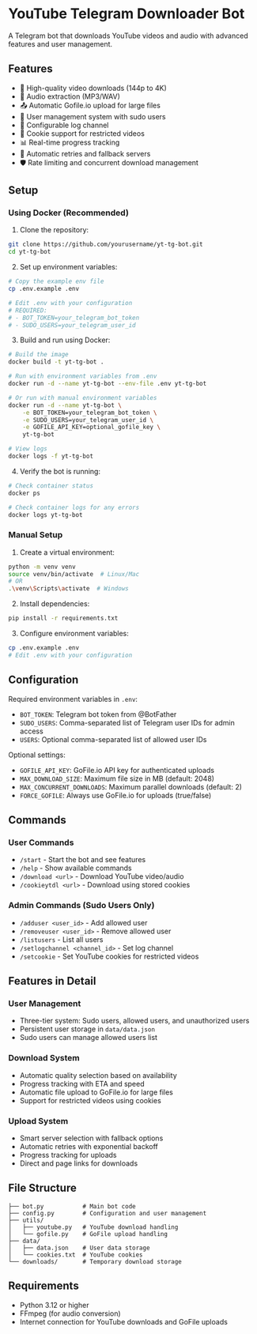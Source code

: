 # YouTube Telegram Downloader Bot

A Telegram bot that downloads YouTube videos and audio with advanced features and user management.

## Features

- 🎥 High-quality video downloads (144p to 4K)
- 🎵 Audio extraction (MP3/WAV)
- 📤 Automatic Gofile.io upload for large files
- 👥 User management system with sudo users
- 📝 Configurable log channel
- 🍪 Cookie support for restricted videos
- 📊 Real-time progress tracking
- 🔄 Automatic retries and fallback servers
- 🛡️ Rate limiting and concurrent download management

## Setup

### Using Docker (Recommended)

1. Clone the repository:
```bash
git clone https://github.com/yourusername/yt-tg-bot.git
cd yt-tg-bot
```

2. Set up environment variables:
```bash
# Copy the example env file
cp .env.example .env

# Edit .env with your configuration
# REQUIRED:
# - BOT_TOKEN=your_telegram_bot_token
# - SUDO_USERS=your_telegram_user_id
```

3. Build and run using Docker:
```bash
# Build the image
docker build -t yt-tg-bot .

# Run with environment variables from .env
docker run -d --name yt-tg-bot --env-file .env yt-tg-bot

# Or run with manual environment variables
docker run -d --name yt-tg-bot \
    -e BOT_TOKEN=your_telegram_bot_token \
    -e SUDO_USERS=your_telegram_user_id \
    -e GOFILE_API_KEY=optional_gofile_key \
    yt-tg-bot

# View logs
docker logs -f yt-tg-bot
```

4. Verify the bot is running:
```bash
# Check container status
docker ps

# Check container logs for any errors
docker logs yt-tg-bot
```

### Manual Setup

1. Create a virtual environment:
```bash
python -m venv venv
source venv/bin/activate  # Linux/Mac
# OR
.\venv\Scripts\activate  # Windows
```

2. Install dependencies:
```bash
pip install -r requirements.txt
```

3. Configure environment variables:
```bash
cp .env.example .env
# Edit .env with your configuration
```

## Configuration

Required environment variables in `.env`:
- `BOT_TOKEN`: Telegram bot token from @BotFather
- `SUDO_USERS`: Comma-separated list of Telegram user IDs for admin access
- `USERS`: Optional comma-separated list of allowed user IDs

Optional settings:
- `GOFILE_API_KEY`: GoFile.io API key for authenticated uploads
- `MAX_DOWNLOAD_SIZE`: Maximum file size in MB (default: 2048)
- `MAX_CONCURRENT_DOWNLOADS`: Maximum parallel downloads (default: 2)
- `FORCE_GOFILE`: Always use GoFile.io for uploads (true/false)

## Commands

### User Commands
- `/start` - Start the bot and see features
- `/help` - Show available commands
- `/download <url>` - Download YouTube video/audio
- `/cookieytdl <url>` - Download using stored cookies

### Admin Commands (Sudo Users Only)
- `/adduser <user_id>` - Add allowed user
- `/removeuser <user_id>` - Remove allowed user
- `/listusers` - List all users
- `/setlogchannel <channel_id>` - Set log channel
- `/setcookie` - Set YouTube cookies for restricted videos

## Features in Detail

### User Management
- Three-tier system: Sudo users, allowed users, and unauthorized users
- Persistent user storage in `data/data.json`
- Sudo users can manage allowed users list

### Download System
- Automatic quality selection based on availability
- Progress tracking with ETA and speed
- Automatic file upload to GoFile.io for large files
- Support for restricted videos using cookies

### Upload System
- Smart server selection with fallback options
- Automatic retries with exponential backoff
- Progress tracking for uploads
- Direct and page links for downloads

## File Structure
```
├── bot.py           # Main bot code
├── config.py        # Configuration and user management
├── utils/
│   ├── youtube.py   # YouTube download handling
│   └── gofile.py    # GoFile upload handling
├── data/
│   ├── data.json    # User data storage
│   └── cookies.txt  # YouTube cookies
└── downloads/       # Temporary download storage
```

## Requirements

- Python 3.12 or higher
- FFmpeg (for audio conversion)
- Internet connection for YouTube downloads and GoFile uploads 